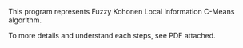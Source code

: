 This program represents Fuzzy Kohonen Local Information C-Means algorithm.

To more details and understand each steps, see PDF attached.
